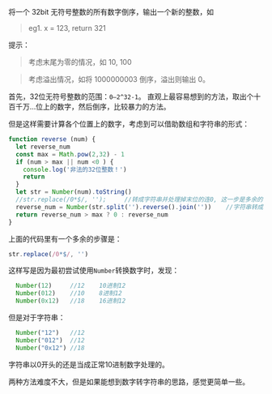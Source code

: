 将一个 32bit 无符号整数的所有数字倒序，输出一个新的整数，如

>eg1. x = 123, return 321

提示：
>考虑末尾为零的情况，如 10, 100

>考虑溢出情况，如将 1000000003 倒序，溢出则输出 0。

首先，32位无符号整数的范围：`0—2^32-1`。
直观上最容易想到的方法，取出个十百千万...位上的数字，然后倒序，比较暴力的方法。

但是这样需要计算各个位置上的数字，考虑到可以借助数组和字符串的形式：
```js
function reverse (num) {
  let reverse_num
  const max = Math.pow(2,32) - 1
  if (num > max || num <0 ) {
    console.log('非法的32位整数！')
    return
  }
  let str = Number(num).toString()
  //str.replace(/0*$/, '');		//转成字符串并处理掉末位的连0, 这一步是多余的-。-
  reverse_num = Number(str.split('').reverse().join(''))	//字符串转成数组后利用数组的reverse方法，然后数组->字符串->Numer
  return reverse_num > max ? 0 : reverse_num
}
```

上面的代码里有一个多余的步骤是：

```js
str.replace(/0*$/, '')
```

这样写是因为最初尝试使用`Number`转换数字时，发现：

```js
  Number(12)     //12    10进制12
  Number(012)    //10    8进制12
  Number(0x12)   //18    16进制12
```

但是对于字符串：

```js
  Number("12")   //12
  Number("012")  //12
  Number("0x12") //18
```

字符串以0开头的还是当成正常10进制数字处理的。

两种方法难度不大，但是如果能想到数字转字符串的思路，感觉更简单一些。

